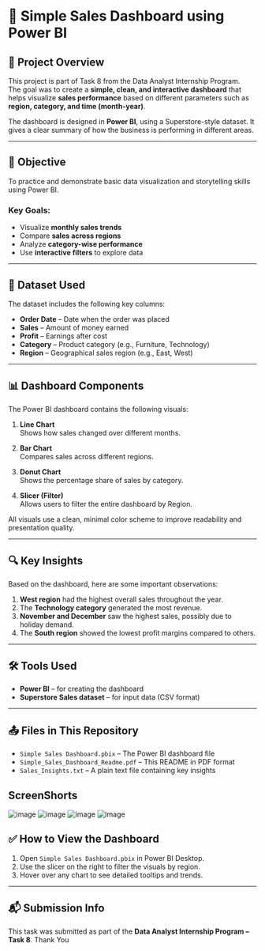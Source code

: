 # 🧾 Simple Sales Dashboard using Power BI

## 📌 Project Overview
This project is part of Task 8 from the Data Analyst Internship Program.  
The goal was to create a **simple, clean, and interactive dashboard** that helps visualize **sales performance** based on different parameters such as **region, category, and time (month-year)**.

The dashboard is designed in **Power BI**, using a Superstore-style dataset. It gives a clear summary of how the business is performing in different areas.

---

## 🎯 Objective
To practice and demonstrate basic data visualization and storytelling skills using Power BI.

### Key Goals:
- Visualize **monthly sales trends**
- Compare **sales across regions**
- Analyze **category-wise performance**
- Use **interactive filters** to explore data

---

## 📁 Dataset Used
The dataset includes the following key columns:
- **Order Date** – Date when the order was placed
- **Sales** – Amount of money earned
- **Profit** – Earnings after cost
- **Category** – Product category (e.g., Furniture, Technology)
- **Region** – Geographical sales region (e.g., East, West)

---

## 📊 Dashboard Components
The Power BI dashboard contains the following visuals:

1. **Line Chart**  
   Shows how sales changed over different months.

2. **Bar Chart**  
   Compares sales across different regions.

3. **Donut Chart**  
   Shows the percentage share of sales by category.

4. **Slicer (Filter)**  
   Allows users to filter the entire dashboard by Region.

All visuals use a clean, minimal color scheme to improve readability and presentation quality.

---

## 🔍 Key Insights
Based on the dashboard, here are some important observations:

1. **West region** had the highest overall sales throughout the year.
2. The **Technology category** generated the most revenue.
3. **November and December** saw the highest sales, possibly due to holiday demand.
4. The **South region** showed the lowest profit margins compared to others.

---

## 🛠 Tools Used
- **Power BI** – for creating the dashboard
- **Superstore Sales dataset** – for input data (CSV format)

---

## 📤 Files in This Repository
- `Simple Sales Dashboard.pbix` – The Power BI dashboard file
- `Simple_Sales_Dashboard_Readme.pdf` – This README in PDF format
- `Sales_Insights.txt` – A plain text file containing key insights

## ScreenShorts 
![image](https://github.com/user-attachments/assets/29fa49a7-6cb6-4242-8885-2adaad1b3c70)
![image](https://github.com/user-attachments/assets/326e09a9-45e0-402b-b54e-a3a6e55ad27a)
![image](https://github.com/user-attachments/assets/bad0b546-74b8-4e9f-b008-435020e75e39)
![image](https://github.com/user-attachments/assets/e6be3dff-1de1-484c-95de-ebf2f4241c78)



## ✅ How to View the Dashboard
1. Open `Simple Sales Dashboard.pbix` in Power BI Desktop.
2. Use the slicer on the right to filter the visuals by region.
3. Hover over any chart to see detailed tooltips and trends.

---

## 📬 Submission Info
This task was submitted as part of the **Data Analyst Internship Program – Task 8**.
Thank You 
